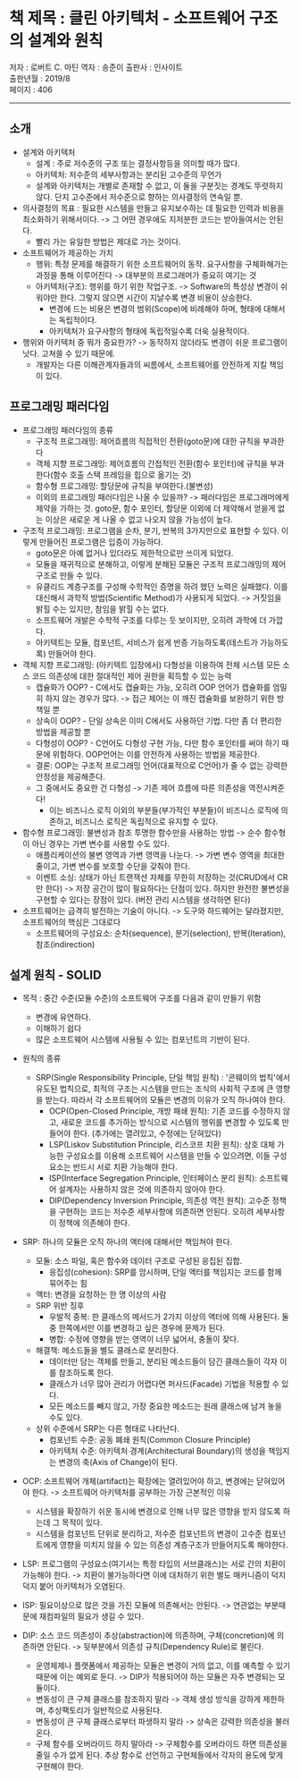 # 책 제목 : 클린 아키텍처 - 소프트웨어 구조의 설계와 원칙

저자 : 로버트 C. 마틴
역자 : 송준이 
출판사 : 인사이트  
출판년월 : 2019/8  
페이지 : 406  

---

## 소개 

* 설계와 아키텍처
	* 설계 : 주로 저수준의 구조 또는 결정사항등을 의미할 때가 많다.
	* 아키텍처: 저수준의 세부사항과는 분리된 고수준의 무언가
	* 설계와 아키텍처는 개별로 존재할 수 없고, 이 둘을 구분짓는 경계도 뚜렷하지 않다. 단지 고수준에서 저수준으로 향하는 의사결정의 연속일 뿐.
* 의사결정의 목표 : 필요한 시스템을 만들고 유지보수하는 데 필요한 인력과 비용을 최소화하기 위해서이다. -> 그 어떤 경우에도 지저분한 코드는 받아들여서는 안된다.
	* 빨리 가는 유일한 방법은 제대로 가는 것이다.
* 소프트웨어가 제공하는 가치
	* 행위: 특정 문제를 해결하기 위한 소프트웨어의 동작. 요구사항을 구체화해가는 과정을 통해 이루어진다 -> 대부분의 프로그래머가  중요히 여기는 것
	* 아키텍처(구조): 행위를 하기 위한 작업구조. -> Software의 특성상 변경이 쉬워야만 한다. 그렇지 않으면 시간이 지날수록 변경 비용이 상승한다.
		* 변경에 드는 비용은 변경의 범위(Scope)에 비례해야 하며, 형태에 대해서는 독립적이다.
		* 아키텍처가 요구사항의 형태에 독립적일수록 더욱 실용적이다.
*  행위와 아키텍처 중 뭐가 중요한가? -> 동작하지 않더라도 변경이 쉬운 프로그램이 낫다. 고쳐쓸 수 있기 때문에.
	* 개발자는 다른 이해관계자들과의 씨름에서, 소프트웨어를 안전하게 지킬 책임이 있다.

## 프로그래밍 패러다임

* 프로그래밍 패러다임의 종류
	* 구조적 프로그래밍: 제어흐름의 직접적인 전환(goto문)에 대한 규칙을 부과한다 
	* 객체 지향 프로그래밍: 제어흐름의 간접적인 전환(함수 포인터)에 규칙을 부과한다(함수 호출 스택 프레임을 힙으로 옮기는 것)
	* 함수형 프로그래밍: 할당문에 규칙을 부여한다.(불변성)
	* 이외의 프로그래밍 패러다임은 나올 수 있을까? -> 패러다임은 프로그래머에게 제약을 가하는 것.  goto문, 함수 포인터,  할당문 이외에 더 제약해서 얻을게 없는 이상은 새로운 게 나올 수 없고 나오지 않을 가능성이 높다.
* 구조적 프로그래밍: 프로그램을 순차, 분기, 반복의 3가지만으로 표현할 수 있다. 이렇게 만들어진 프로그램은 입증이 가능하다.
	* goto문은 아예 없거나 있더라도 제한적으로만 쓰이게 되었다.
	* 모듈을 재귀적으로 분해하고, 이렇게 분해된 모듈은 구조적 프로그래밍의 제어구조로 만들 수 있다.
	* 유클리드 계층구조를 구성해 수학적인 증명을 하려 했던 노력은 실패했다. 이를 대신해서 과학적 방법(Scientific Method)가 사용되게 되었다. -> 거짓임을 밝힐 수는 있지만, 참임을 밝힐 수는 없다.
	* 소프트웨어 개발은 수학적 구조를 다루는 듯 보이지만, 오히려 과학에 더 가깝다. 
	* 아키텍트는 모듈, 컴포넌트, 서비스가 쉽게 반증 가능하도록(테스트가 가능하도록) 만들어야 한다.
* 객체 지향 프로그래밍: (아키텍트 입장에서) 다형성을 이용하여 전체 시스템 모든 소스 코드 의존성에 대한 절대적인 제어 권한을 획득할 수 있는 능력
	* 캡슐화가 OOP? - C에서도 캡슐화는 가능, 오히려 OOP 언어가 캡슐화를 엄밀히 하지 않는 경우가 많다. -> 접근 제어는 이 깨진 캡슐화를 보완하기 위한 방책일 뿐
	* 상속이 OOP? - 단일 상속은 이미 C에서도 사용하던 기법. 다만 좀 더 편리한 방법을 제공할 뿐
	* 다형성이 OOP? -  C언어도 다형성 구현 가능, 다만 함수 포인터를 써야 하기 때문에 위험하다. OOP언어는 이를 안전하게 사용하는 방법을 제공한다.
	* 결론: OOP는 구조적 프로그래밍 언어(대표적으로 C언어)가 줄 수 없는 강력한 안정성을 제공해준다.
	* 그 중에서도 중요한 건 다형성 -> 기존 제어 흐름에 따른 의존성을 역전시켜준다!
		* 이는 비즈니스 로직 이외의 부분들(부가적인 부분들)이 비즈니스 로직에 의존하고, 비즈니스 로직은 독립적으로 유지할 수 있다.
* 함수형 프로그래밍: 불변성과 참조 투명한 함수만을 사용하는 방법 -> 순수 함수형이 아닌 경우는 가변 변수를 사용할 수도 있다. 
	* 애플리케이션의 불변 영역과 가변 영역을 나눈다. -> 가변 변수 영역을 최대한 줄이고, 가변 변수를 보호할 수단을 갖춰야 한다.
	* 이벤트 소싱: 상태가 아닌 트랜잭션 자체를 무한히 저장하는 것(CRUD에서 CR만 한다) -> 저장 공간이 많이 필요하다는 단점이 있다. 하지만 완전한 불변성을 구현할 수 있다는 장점이 있다. (버전 관리 시스템을 생각하면 된다)
* 소프트웨어는 급격히 발전하는 기술이 아니다. -> 도구와 하드웨어는 달라졌지만, 소프트웨어의 핵심은 그대로다
	* 소프트웨어의 구성요소: 순차(sequence), 분기(selection), 반복(Iteration), 참조(indirection)

## 설계 원칙 - SOLID 
* 목적 : 중간 수준(모듈 수준)의 소프트웨어 구조를 다음과 같이 만들기 위함
	* 변경에 유연하다.
	* 이해하기 쉽다
	* 많은 소프트웨어 시스템에 사용될 수 있는 컴포넌트의 기반이 된다.
* 원칙의 종류
  * SRP(Single Responsibility Principle, 단일 책임 원칙) : '콘웨이의 법칙'에서 유도된 법칙으로, 최적의 구조는 시스템을 만드는 조식의 사회적 구조에 큰 영향을 받는다. 따라서 각 소프트웨어의 모듈은 변경의 이유가 오직 하나여야 한다.
	* OCP(Open-Closed Principle, 개방 패쇄 원칙): 기존 코드를 수정하지 않고, 새로운 코드를 추가하는 방식으로 시스템의 행위를 변경할 수 있도록 만들어야 한다. (추가에는 열려있고, 수정에는 닫혀있다)
	* LSP(Liskov Substitution Principle, 리스코프 치환 원칙): 상호 대체 가능한 구성요소를 이용해 소프트웨어 시스템을 만들 수 있으려면, 이들 구성 요소는 반드시 서로 치환 가능해야 한다.
	* ISP(Interface Segregation Principle, 인터페이스 분리 원칙): 소프트웨어 설계자는 사용하지 않은 것에 의존하지 않아야 한다.
	* DIP(Dependency Inversion Principle, 의존성 역전 원칙): 고수준 정책을 구현하는 코드는 저수준 세부사항에 의존하면 안된다. 오히려 세부사항이 정책에 의존해야 한다.

* SRP: 하나의 모듈은 오직 하나의 액터에 대해서만 책임쳐야 한다.
	* 모듈: 소스 파일, 혹은 함수와 데이터 구조로 구성된 응집된 집합.
		* 응집성(cohesion): SRP를 암시하며, 단일 액터를 책임지는 코드를 함께 묶어주는 힘
	* 액터: 변경을 요청하는 한 명 이상의 사람
	* SRP 위반 징후
		* 우발적 중복: 한 클래스의 메서드가 2가지 이상의 액터에 의해 사용된다. 둘 중 한쪽에서만 이를 변경하고 싶은 경우에 문제가 된다.
		* 병합: 수정에 영향을 받는 영역이 너무 넓어서, 충돌이 잦다.
	* 해결책: 메소드들을 별도 클래스로 분리한다. 
		* 데이터만 담는 객체를 만들고, 분리된 메소드들이 담긴 클래스들이 각자 이를 참조하도록 한다.
		* 클래스가 너무 많아 관리가 어렵다면 퍼사드(Facade) 기법을 적용할 수 있다.
		* 모든 메소드를 빼지 않고, 가장 중요한 메소드는 원래 클래스에 남겨 놓을 수도 있다.
	* 상위 수준에서 SRP는 다른 형태로 나타난다.
		* 컴포넌트 수준: 공동 폐쇄 원칙(Common Closure Principle)
		* 아키텍처 수준: 아키텍처 경계(Architectural Boundary)의 생성을 책임지는 변경의 축(Axis of Change)이 된다.

* OCP: 소프트웨어 개체(artifact)는 확장에는 열려있어야 하고, 변경에는 닫혀있어야 한다. -> 소프트웨어 아키텍처를 공부하는 가장 근본적인 이유
	* 시스템을 확장하기 쉬운 동시에 변경으로 인해 너무 많은 영향을 받지 않도록 하는데 그 목적이 있다.
	* 시스템을 컴포넌트 단위로 분리하고, 저수준 컴포넌트의 변경이 고수준 컴포넌트에게 영향을 미치지 않을 수 있는 의존성 계층구조가 만들어지도록 해야한다.
  
* LSP: 프로그램의 구성요소(여기서는 특정 타입의 서브클래스)는 서로 간의 치환이 가능해야 한다. -> 치환이 불가능하다면 이에 대처하기 위한 별도 매커니즘이 덕지덕지 붙어 아키텍처가 오염된다.

* ISP: 필요이상으로 많은 것을 가진 모듈에 의존해서는 안된다. -> 연관없는 부분때문에 재컴파일의 필요가 생길 수 있다.

* DIP: 소스 코드 의존성이 추상(abstraction)에 의존하며, 구체(concretion)에 의존하면 안된다. -> 뒷부분에서 의존성 규칙(Dependency Rule)로 불린다.
	* 운영체제나 플랫폼에서 제공하는 모듈은 변경이 거의 없고, 이를 예측할 수 있기 때문에 이는 예외로 둔다. -> DIP가 적용되어야 하는 모듈은 자주 변경되는 모듈이다.
	* 변동성이 큰 구체 클래스를 참조하지 말라 -> 객체 생성 방식을 강하게 제한하며, 추상팩토리가 일반적으로 사용된다.
	* 변동성이 큰 구체 클래스로부터 파생하지 말라 -> 상속은 강력한 의존성을 불러온다.
	* 구체 함수를 오버라이드 하지 말아라 -> 구체함수를 오버라이드 하면 의존성을 줄일 수가 없게 된다. 추상 함수로 선언하고 구현체들에서 각자의 용도에 맞게 구현해야 한다.